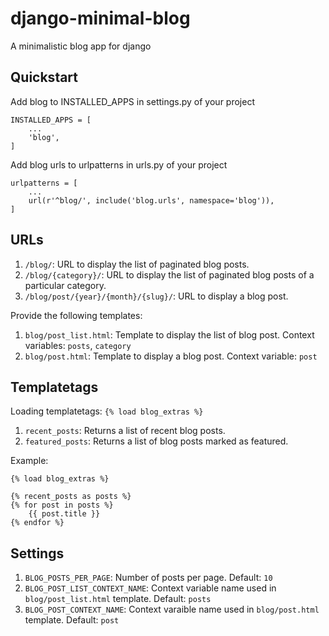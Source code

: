 # django-minimal-blog
A minimalistic blog app for django
## Quickstart
Add blog to INSTALLED_APPS in settings.py of your project
```
INSTALLED_APPS = [
    ...
    'blog',
]
```
Add blog urls to urlpatterns in urls.py of your project
```
urlpatterns = [
    ...
    url(r'^blog/', include('blog.urls', namespace='blog')),
]
```

## URLs

1. `/blog/`: URL to display the list of paginated blog posts.
2. `/blog/{category}/`: URL to display the list of paginated blog posts of a particular category.
3. `/blog/post/{year}/{month}/{slug}/`: URL to display a blog post.

Provide the following templates:

1. `blog/post_list.html`: Template to display the list of blog post. Context variables: `posts`, `category`
2. `blog/post.html`: Template to display a blog post. Context variable: `post`

## Templatetags
Loading templatetags: `{% load blog_extras %}`

1. `recent_posts`:  Returns a list of recent blog posts.
2. `featured_posts`: Returns a list of blog posts marked as featured.

Example:
```
{% load blog_extras %}

{% recent_posts as posts %}
{% for post in posts %}
    {{ post.title }}
{% endfor %}
```

## Settings

1. `BLOG_POSTS_PER_PAGE`: Number of posts per page. Default: `10`
2. `BLOG_POST_LIST_CONTEXT_NAME`: Context variable name used in `blog/post_list.html` template. Default: `posts`
3. `BLOG_POST_CONTEXT_NAME`: Context varaible name used in `blog/post.html` template. Default: `post`
